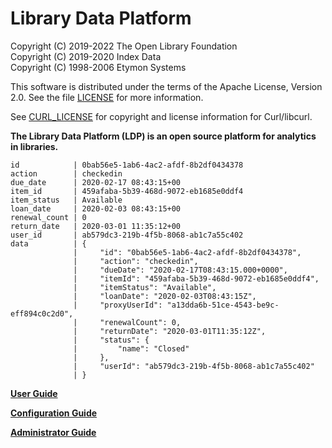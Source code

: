 Library Data Platform
=====================

Copyright (C) 2019-2022 The Open Library Foundation  
Copyright (C) 2019-2020 Index Data  
Copyright (C) 1998-2006 Etymon Systems

This software is distributed under the terms of the Apache License,
Version 2.0.  See the file
[LICENSE](https://github.com/folio-org/ldp/blob/master/LICENSE) for more
information.

See
[CURL_LICENSE](https://github.com/folio-org/ldp/blob/master/CURL_LICENSE)
for copyright and license information for Curl/libcurl.

__The Library Data Platform (LDP) is an open source platform for
analytics in libraries.__

```
id            | 0bab56e5-1ab6-4ac2-afdf-8b2df0434378
action        | checkedin
due_date      | 2020-02-17 08:43:15+00
item_id       | 459afaba-5b39-468d-9072-eb1685e0ddf4
item_status   | Available
loan_date     | 2020-02-03 08:43:15+00
renewal_count | 0
return_date   | 2020-03-01 11:35:12+00
user_id       | ab579dc3-219b-4f5b-8068-ab1c7a55c402
data          | {                                                          
              |     "id": "0bab56e5-1ab6-4ac2-afdf-8b2df0434378",          
              |     "action": "checkedin",                                 
              |     "dueDate": "2020-02-17T08:43:15.000+0000",             
              |     "itemId": "459afaba-5b39-468d-9072-eb1685e0ddf4",      
              |     "itemStatus": "Available",                             
              |     "loanDate": "2020-02-03T08:43:15Z",                    
              |     "proxyUserId": "a13dda6b-51ce-4543-be9c-eff894c0c2d0", 
              |     "renewalCount": 0,                                     
              |     "returnDate": "2020-03-01T11:35:12Z",                  
              |     "status": {                                            
              |         "name": "Closed"                                   
              |     },                                                     
              |     "userId": "ab579dc3-219b-4f5b-8068-ab1c7a55c402"       
              | }
```

[__User Guide__](doc/User_Guide.md)

[__Configuration Guide__](doc/Config_Guide.md)

[__Administrator Guide__](doc/Admin_Guide.md)

